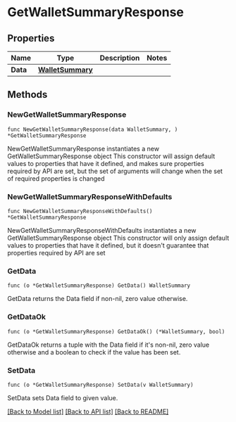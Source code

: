 # GetWalletSummaryResponse

## Properties

Name | Type | Description | Notes
------------ | ------------- | ------------- | -------------
**Data** | [**WalletSummary**](WalletSummary.md) |  | 

## Methods

### NewGetWalletSummaryResponse

`func NewGetWalletSummaryResponse(data WalletSummary, ) *GetWalletSummaryResponse`

NewGetWalletSummaryResponse instantiates a new GetWalletSummaryResponse object
This constructor will assign default values to properties that have it defined,
and makes sure properties required by API are set, but the set of arguments
will change when the set of required properties is changed

### NewGetWalletSummaryResponseWithDefaults

`func NewGetWalletSummaryResponseWithDefaults() *GetWalletSummaryResponse`

NewGetWalletSummaryResponseWithDefaults instantiates a new GetWalletSummaryResponse object
This constructor will only assign default values to properties that have it defined,
but it doesn't guarantee that properties required by API are set

### GetData

`func (o *GetWalletSummaryResponse) GetData() WalletSummary`

GetData returns the Data field if non-nil, zero value otherwise.

### GetDataOk

`func (o *GetWalletSummaryResponse) GetDataOk() (*WalletSummary, bool)`

GetDataOk returns a tuple with the Data field if it's non-nil, zero value otherwise
and a boolean to check if the value has been set.

### SetData

`func (o *GetWalletSummaryResponse) SetData(v WalletSummary)`

SetData sets Data field to given value.



[[Back to Model list]](../README.md#documentation-for-models) [[Back to API list]](../README.md#documentation-for-api-endpoints) [[Back to README]](../README.md)



